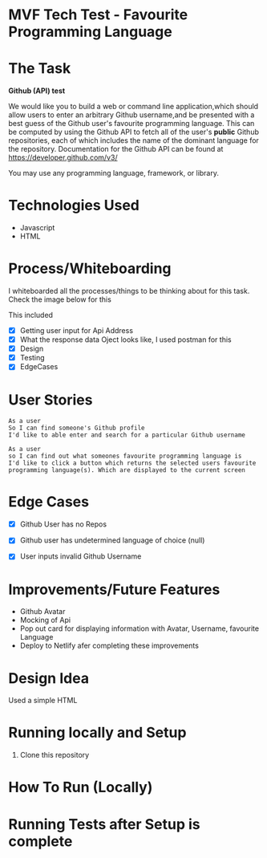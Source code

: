 # MVF Tech Test - Favourite Programming Language

# The Task

**Github (API) test**

We would like you to build a web or command line application,which should allow users to enter an arbitrary Github username,and be presented with a best guess of the Github user's favourite programming language. This can be computed by using the Github API to fetch all of the user's **public** Github repositories, each of which includes the name of the dominant language for the repository. Documentation for the Github API can be found at https://developer.github.com/v3/

You may use any programming language, framework, or library.

# Technologies Used
- Javascript
- HTML

# Process/Whiteboarding

I whiteboarded all the processes/things to be thinking about for this task. Check the image below for this

This included 
- [x] Getting user input for Api Address
- [x] What the response data Oject looks like, I used postman for this  
- [x] Design
- [x] Testing
- [x] EdgeCases

# User Stories

```
As a user
So I can find someone's Github profile
I'd like to able enter and search for a particular Github username
```

```
As a user 
so I can find out what someones favourite programming language is
I'd like to click a button which returns the selected users favourite programming language(s). Which are displayed to the current screen
```

# Edge Cases 
- [x] Github User has no Repos
- [x] Github user has undetermined language of choice (null)
- [x] User inputs invalid Github Username


# Improvements/Future Features
- Github Avatar
- Mocking of Api
- Pop out card for displaying information with Avatar, Username, favourite Language
- Deploy to Netlify afer completing these improvements

# Design Idea
Used a simple HTML 

# Running locally and Setup
1. Clone this repository


# How To Run (Locally)



# Running Tests after Setup is complete


